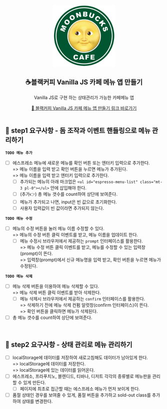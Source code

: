 <div align="center">
  <img width="200px;" src="./src/images/logo_moonbucks.png"/>
</div>
<h2 align="center">☕️블랙커피 Vanilla JS 카페 메뉴 앱 만들기</h2>
<p align="center">Vanilla JS로 구현 하는 상태관리가 가능한 카페메뉴 앱</p>
<div align="center">
    <a href="https://www.udemy.com/course/vanilla-js-lv1/">🔗 블랙커피 Vanilla JS 카페 메뉴 앱 만들기 링크 바로가기</a>
</div>

<br/>

## 🎯 step1 요구사항 - 돔 조작과 이벤트 핸들링으로 메뉴 관리하기
**`TODO 메뉴 추가`**
- [ ] 에스프레소 메뉴에 새로운 메뉴를 확인 버튼 또는 엔터키 입력으로 추가한다.    
    => 메뉴 이름을 입력 받고 확인 버튼을 누르면 메뉴가 추가된다.    
    => 메뉴 이름을 입력 받고 엔터키 입력으로 추가한다.
    - [ ] 추가되는 메뉴의 아래 마크업은 `<ul id="espresso-menu-list" class="mt-3 pl-0"></ul>` 안에 삽입해야 한다.
    - [ ] (추가👉) 총 메뉴 갯수를 count하여 상단에 보여준다.
    - [ ] 메뉴가 추가되고 나면, input은 빈 값으로 초기화한다.
    - [ ] 사용자 입력값이 빈 값이라면 추가되지 않는다.

**`TODO 메뉴 수정`**
- [ ] 메뉴의 수정 버튼을 눌러 메뉴 이름 수정할 수 있다.    
    => 메뉴의 수정 버튼 클릭 이벤트를 받고, 메뉴 이름을 업데이트 한다.    
    - [ ] 메뉴 수정시 브라우저에서 제공하는 `prompt` 인터페이스를 활용한다.    
    => 메뉴 수정 버튼 클릭 이벤트를 받고, 메뉴를 수정할 수 있는 입력창(prompt)이 뜬다.     
    => 입력창(prompt)에서 신규 메뉴명을 입력 받고, 확인 버튼을 누르면 메뉴가 수정된다.
        
**`TODO 메뉴 삭제`**
- [ ] 메뉴 삭제 버튼을 이용하여 메뉴 삭제할 수 있다.    
    => 메뉴 삭제 버튼 클릭 이벤트를 받아 삭제한다.
    - [ ] 메뉴 삭제시 브라우저에서 제공하는 `confirm` 인터페이스를 활용한다.     
        => 삭제하기 전에 메뉴 삭제 컨펌 알럿창(confirm 인터페이스)이 뜬다.    
        => 확인 버튼을 클릭하면 메뉴가 삭제된다.      
- [ ] 총 메뉴 갯수를 count하여 상단에 보여준다.

<br>

## 🎯 step2 요구사항 - 상태 관리로 메뉴 관리하기
- [ ] localStorage에 데이터를 저장하여 새로고침해도 데이터가 남아있게 한다.    
    => localStorage에 데이터를 저장한다.    
    => localStorage에 있는 데이터를 읽어온다.
- [ ] 에스프레소, 프라푸치노, 블렌디드, 티바나, 디저트 각각의 종류별로 메뉴판을 관리할 수 있게 만든다.
    - [ ] 페이지에 최초로 접근할 때는 에스프레소 메뉴가 먼저 보이게 한다.
- [ ] 품절 상태인 경우를 보여줄 수 있게, 품절 버튼을 추가하고 sold-out class를 추가하여 상태를 변경한다.